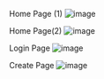 Home Page (1)
![image](https://github.com/user-attachments/assets/733804d8-1d01-4c94-b2b6-49aedd0f61fd)

Home Page(2)
![image](https://github.com/user-attachments/assets/48731855-74e3-455b-b788-017942926070)

Login Page
![image](https://github.com/user-attachments/assets/ec98d56a-b194-4351-85d4-8ddae0d949f1)

Create Page
![image](https://github.com/user-attachments/assets/c5bab4ac-a390-47b2-890e-c4b730bba2f3)
